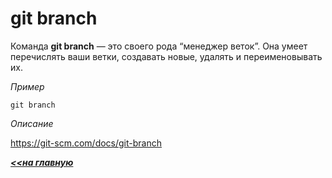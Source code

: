 # git branch

Команда **git branch** — это своего рода “менеджер веток”. Она умеет перечислять ваши ветки, создавать новые, удалять и переименовывать их.

*Пример*
```hash = 
git branch

```
*Описание*

https://git-scm.com/docs/git-branch

***[<<на главную](./readme.md)***